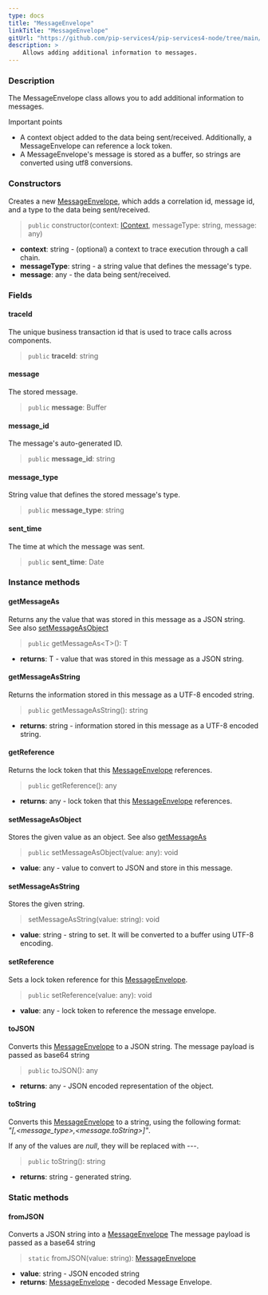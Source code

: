```yaml
---
type: docs
title: "MessageEnvelope"
linkTitle: "MessageEnvelope"
gitUrl: "https://github.com/pip-services4/pip-services4-node/tree/main/pip-services4-messaging-node"
description: >
    Allows adding additional information to messages. 
---
```


### Description

The MessageEnvelope class allows you to add additional information to messages.

Important points

- A context object added to the data being sent/received. Additionally, a MessageEnvelope can reference a lock token.
- A MessageEnvelope's message is stored as a buffer, so strings are converted using utf8 conversions.

### Constructors

Creates a new [MessageEnvelope](), which adds a correlation id, message id, and a type to the data being sent/received.

> `public` constructor(context: [IContext](../../../components/context/icontext), messageType: string, message: any)

- **context**: string - (optional) a context to trace execution through a call chain.
- **messageType**: string - a string value that defines the message's type.
- **message**: any - the data being sent/received.

### Fields

<span class="hide-title-link">

#### traceId
The unique business transaction id that is used to trace calls across components.

> `public` **traceId**: string

#### message
The stored message.

> `public` **message**: Buffer

#### message_id
The message's auto-generated ID.

> `public` **message_id**: string

#### message_type
String value that defines the stored message's type.

> `public` **message_type**: string

#### sent_time
The time at which the message was sent.

> `public` **sent_time**: Date

</span>

### Instance methods

#### getMessageAs
Returns any the value that was stored in this message as a JSON string.  
See also [setMessageAsObject](#setmessageasobject)

> `public` getMessageAs\<T\>(): T 

- **returns**: T - value that was stored in this message as a JSON string.

#### getMessageAsString
Returns the information stored in this message as a UTF-8 encoded string.

> `public` getMessageAsString(): string

- **returns**: string - information stored in this message as a UTF-8 encoded string.

#### getReference
Returns the lock token that this [MessageEnvelope]() references.

> `public` getReference(): any

- **returns**: any - lock token that this [MessageEnvelope]() references.

#### setMessageAsObject
Stores the given value as an object.
See also [getMessageAs](#getmessageas)

> `public` setMessageAsObject(value: any): void

- **value**: any -  value to convert to JSON and store in this message.

#### setMessageAsString
Stores the given string.

> setMessageAsString(value: string): void

- **value**: string - string to set. It will be converted to a buffer using UTF-8 encoding.

#### setReference
Sets a lock token reference for this [MessageEnvelope]().

> `public` setReference(value: any): void

- **value**: any - lock token to reference the message envelope.

#### toJSON
Converts this [MessageEnvelope]() to a JSON string. The message payload is passed as base64 string

> `public` toJSON(): any

- **returns**: any - JSON encoded representation of the object.

#### toString
Converts this [MessageEnvelope]() to a string, using the following format:  
*"[<context>,<message_type>,<message.toString>]"*.

If any of the values are *null*, they will be replaced with \-\-\-.

> `public` toString(): string

- **returns**: string - generated string.

### Static methods

#### fromJSON
Converts a JSON string into a [MessageEnvelope]() The message payload is passed as a base64 string

> `static` fromJSON(value: string): [MessageEnvelope]()

- **value**: string - JSON encoded string
- **returns**: [MessageEnvelope]() - decoded Message Envelope.

